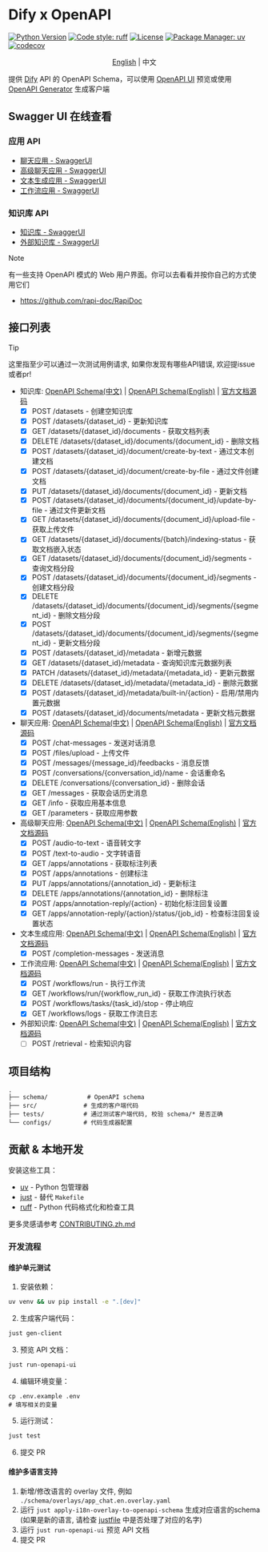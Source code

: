 # Dify x OpenAPI

[![Python Version](https://img.shields.io/badge/python-3.9%2B-blue)](https://www.python.org)
[![Code style: ruff](https://img.shields.io/badge/code%20style-ruff-000000.svg)](https://github.com/astral-sh/ruff)
[![License](https://img.shields.io/badge/license-MIT-green.svg)](LICENSE)
[![Package Manager: uv](https://img.shields.io/badge/package%20manager-uv-black)](https://github.com/astral-sh/uv)
[![codecov](https://codecov.io/gh/straydragon/dify-openapi/branch/main/graph/badge.svg)](https://codecov.io/gh/straydragon/dify-openapi)


<div align="center">

[English](./README.md) | 中文

</div>

提供 [Dify](https://github.com/langgenius/dify) API 的 OpenAPI Schema，可以使用 [OpenAPI UI](https://github.com/swagger-api/swagger-ui) 预览或使用 [OpenAPI Generator](https://github.com/OpenAPITools/openapi-generator) 生成客户端

## Swagger UI 在线查看

### 应用 API
- [聊天应用 - SwaggerUI](https://petstore.swagger.io/?url=https://raw.githubusercontent.com/StrayDragon/dify-openapi/refs/heads/main/schema/app_chat.zh.yaml)
- [高级聊天应用 - SwaggerUI](https://petstore.swagger.io/?url=https://raw.githubusercontent.com/StrayDragon/dify-openapi/refs/heads/main/schema/app_advanced_chat.zh.yaml)
- [文本生成应用 - SwaggerUI](https://petstore.swagger.io/?url=https://raw.githubusercontent.com/StrayDragon/dify-openapi/refs/heads/main/schema/app_generation.zh.yaml)
- [工作流应用 - SwaggerUI](https://petstore.swagger.io/?url=https://raw.githubusercontent.com/StrayDragon/dify-openapi/refs/heads/main/schema/app_workflow.zh.yaml)

### 知识库 API
- [知识库 - SwaggerUI](https://petstore.swagger.io/?url=https://raw.githubusercontent.com/StrayDragon/dify-openapi/refs/heads/main/schema/knowledge_base.zh.yaml)
- [外部知识库 - SwaggerUI](https://petstore.swagger.io/?url=https://raw.githubusercontent.com/StrayDragon/dify-openapi/refs/heads/main/schema/external_knowledge_base.zh.yaml)


> [!note]
> 有一些支持 OpenAPI 模式的 Web 用户界面。你可以去看看并按你自己的方式使用它们
> - https://github.com/rapi-doc/RapiDoc


## 接口列表

> [!tip]
> 这里指至少可以通过一次测试用例请求, 如果你发现有哪些API错误, 欢迎提issue或者pr!

- 知识库: [OpenAPI Schema(中文)](./schema/knowledge_base.zh.yaml) | [OpenAPI Schema(English)](./schema/knowledge_base.en.yaml) | [官方文档源码](https://github.com/langgenius/dify/tree/1.3.0/web/app/(commonLayout)/datasets/template)
  - [x] POST /datasets - 创建空知识库
  - [x] POST /datasets/{dataset_id} - 更新知识库
  - [x] GET /datasets/{dataset_id}/documents - 获取文档列表
  - [x] DELETE /datasets/{dataset_id}/documents/{document_id} - 删除文档
  - [x] POST /datasets/{dataset_id}/document/create-by-text - 通过文本创建文档
  - [x] POST /datasets/{dataset_id}/document/create-by-file - 通过文件创建文档
  - [x] PUT /datasets/{dataset_id}/documents/{document_id} - 更新文档
  - [x] POST /datasets/{dataset_id}/documents/{document_id}/update-by-file - 通过文件更新文档
  - [x] GET /datasets/{dataset_id}/documents/{document_id}/upload-file - 获取上传文件
  - [x] GET /datasets/{dataset_id}/documents/{batch}/indexing-status - 获取文档嵌入状态
  - [x] GET /datasets/{dataset_id}/documents/{document_id}/segments - 查询文档分段
  - [x] POST /datasets/{dataset_id}/documents/{document_id}/segments - 创建文档分段
  - [x] DELETE /datasets/{dataset_id}/documents/{document_id}/segments/{segment_id} - 删除文档分段
  - [x] POST /datasets/{dataset_id}/documents/{document_id}/segments/{segment_id} - 更新文档分段
  - [x] POST /datasets/{dataset_id}/metadata - 新增元数据
  - [x] GET /datasets/{dataset_id}/metadata - 查询知识库元数据列表
  - [x] PATCH /datasets/{dataset_id}/metadata/{metadata_id} - 更新元数据
  - [x] DELETE /datasets/{dataset_id}/metadata/{metadata_id} - 删除元数据
  - [x] POST /datasets/{dataset_id}/metadata/built-in/{action} - 启用/禁用内置元数据
  - [x] POST /datasets/{dataset_id}/documents/metadata - 更新文档元数据

- 聊天应用: [OpenAPI Schema(中文)](./schema/app_chat.zh.yaml) | [OpenAPI Schema(English)](./schema/app_chat.en.yaml) | [官方文档源码](https://github.com/langgenius/dify/tree/1.3.0/web/app/components/develop/template)
  - [x] POST /chat-messages - 发送对话消息
  - [x] POST /files/upload - 上传文件
  - [x] POST /messages/{message_id}/feedbacks - 消息反馈
  - [x] POST /conversations/{conversation_id}/name - 会话重命名
  - [x] DELETE /conversations/{conversation_id} - 删除会话
  - [x] GET /messages - 获取会话历史消息
  - [x] GET /info - 获取应用基本信息
  - [x] GET /parameters - 获取应用参数

- 高级聊天应用: [OpenAPI Schema(中文)](./schema/app_advanced_chat.zh.yaml) | [OpenAPI Schema(English)](./schema/app_advanced_chat.en.yaml) | [官方文档源码](https://github.com/langgenius/dify/tree/1.3.0/web/app/components/develop/template)
  - [x] POST /audio-to-text - 语音转文字
  - [x] POST /text-to-audio - 文字转语音
  - [x] GET /apps/annotations - 获取标注列表
  - [x] POST /apps/annotations - 创建标注
  - [x] PUT /apps/annotations/{annotation_id} - 更新标注
  - [x] DELETE /apps/annotations/{annotation_id} - 删除标注
  - [x] POST /apps/annotation-reply/{action} - 初始化标注回复设置
  - [x] GET /apps/annotation-reply/{action}/status/{job_id} - 检查标注回复设置状态

- 文本生成应用: [OpenAPI Schema(中文)](./schema/app_generation.zh.yaml) | [OpenAPI Schema(English)](./schema/app_generation.en.yaml) | [官方文档源码](https://github.com/langgenius/dify/tree/1.3.0/web/app/components/develop/template)
  - [x] POST /completion-messages - 发送消息

- 工作流应用: [OpenAPI Schema(中文)](./schema/app_workflow.zh.yaml) | [OpenAPI Schema(English)](./schema/app_workflow.en.yaml) | [官方文档源码](https://github.com/langgenius/dify/tree/1.3.0/web/app/components/develop/template)
  - [x] POST /workflows/run - 执行工作流
  - [x] GET /workflows/run/{workflow_run_id} - 获取工作流执行状态
  - [x] POST /workflows/tasks/{task_id}/stop - 停止响应
  - [x] GET /workflows/logs - 获取工作流日志

- 外部知识库: [OpenAPI Schema(中文)](./schema/external_knowledge_base.zh.yaml) | [OpenAPI Schema(English)](./schema/external_knowledge_base.en.yaml) | [官方文档源码](https://docs.dify.ai/v1.2.0/guides/knowledge-base/external-knowledge-api-documentation)
  - [ ] POST /retrieval - 检索知识内容

## 项目结构

```
.
├── schema/           # OpenAPI schema
├── src/             # 生成的客户端代码
├── tests/           # 通过测试客户端代码, 校验 schema/* 是否正确
└── configs/         # 代码生成器配置
```

## 贡献 & 本地开发

安装这些工具：

- [uv](https://github.com/astral-sh/uv) - Python 包管理器
- [just](https://github.com/casey/just) - 替代 `Makefile`
- [ruff](https://github.com/astral-sh/ruff) - Python 代码格式化和检查工具

更多灵感请参考 [CONTRIBUTING.zh.md](./doc/CONTRIBUTING.zh.md)

### 开发流程

#### 维护单元测试

1. 安装依赖：
```bash
uv venv && uv pip install -e ".[dev]"
```

2. 生成客户端代码：
```bash
just gen-client
```

3. 预览 API 文档：
```bash
just run-openapi-ui
```

4. 编辑环境变量：

```
cp .env.example .env
# 填写相关的变量
```

5. 运行测试：
```bash
just test
```
6. 提交 PR

#### 维护多语言支持

1. 新增/修改语言的 overlay 文件, 例如 `./schema/overlays/app_chat.en.overlay.yaml`
2. 运行 `just apply-i18n-overlay-to-openapi-schema` 生成对应语言的schema (如果是新的语言, 请检查 [justfile](./justfile) 中是否处理了对应的名字)
3. 运行 `just run-openapi-ui` 预览 API 文档
4. 提交 PR


